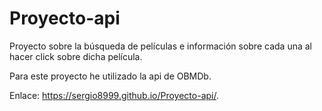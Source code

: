 # Proyecto-api
 
Proyecto sobre la búsqueda de películas e información sobre cada una al hacer click sobre dicha película. 

Para este proyecto he utilizado la api de OBMDb.

Enlace: https://sergio8999.github.io/Proyecto-api/.
